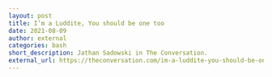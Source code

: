 ```yaml
---
layout: post
title: I’m a Luddite, You should be one too
date: 2021-08-09
author: external
categories: bash
short_description: Jathan Sadowski in The Conversation.
external_url: https://theconversation.com/im-a-luddite-you-should-be-one-too-163172
---
```

